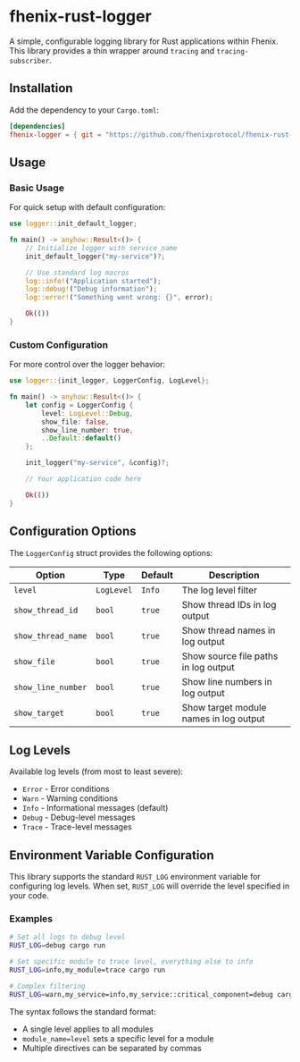 # fhenix-rust-logger

A simple, configurable logging library for Rust applications within Fhenix. This library provides a thin wrapper around `tracing` and `tracing-subscriber`.

## Installation

Add the dependency to your `Cargo.toml`:

```toml
[dependencies]
fhenix-logger = { git = "https://github.com/fhenixprotocol/fhenix-rust-log.git" }
```

## Usage

### Basic Usage

For quick setup with default configuration:

```rust
use logger::init_default_logger;

fn main() -> anyhow::Result<()> {
    // Initialize logger with service name
    init_default_logger("my-service")?;

    // Use standard log macros
    log::info!("Application started");
    log::debug!("Debug information");
    log::error!("Something went wrong: {}", error);

    Ok(())
}
```

### Custom Configuration

For more control over the logger behavior:

```rust
use logger::{init_logger, LoggerConfig, LogLevel};

fn main() -> anyhow::Result<()> {
    let config = LoggerConfig {
        level: LogLevel::Debug,
        show_file: false,
        show_line_number: true,
        ..Default::default()
    };

    init_logger("my-service", &config)?;

    // Your application code here

    Ok(())
}
```

## Configuration Options

The `LoggerConfig` struct provides the following options:

| Option             | Type       | Default | Description                            |
| ------------------ | ---------- | ------- | -------------------------------------- |
| `level`            | `LogLevel` | `Info`  | The log level filter                   |
| `show_thread_id`   | `bool`     | `true`  | Show thread IDs in log output          |
| `show_thread_name` | `bool`     | `true`  | Show thread names in log output        |
| `show_file`        | `bool`     | `true`  | Show source file paths in log output   |
| `show_line_number` | `bool`     | `true`  | Show line numbers in log output        |
| `show_target`      | `bool`     | `true`  | Show target module names in log output |

## Log Levels

Available log levels (from most to least severe):

- `Error` - Error conditions
- `Warn` - Warning conditions
- `Info` - Informational messages (default)
- `Debug` - Debug-level messages
- `Trace` - Trace-level messages

## Environment Variable Configuration

This library supports the standard `RUST_LOG` environment variable for configuring log levels. When set, `RUST_LOG` will override the level specified in your code.

### Examples

```bash
# Set all logs to debug level
RUST_LOG=debug cargo run

# Set specific module to trace level, everything else to info
RUST_LOG=info,my_module=trace cargo run

# Complex filtering
RUST_LOG=warn,my_service=info,my_service::critical_component=debug cargo run
```

The syntax follows the standard format:

- A single level applies to all modules
- `module_name=level` sets a specific level for a module
- Multiple directives can be separated by commas
